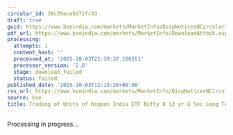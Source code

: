 ```yaml
---
circular_id: 30c35ece5d72fc43
draft: true
guid: https://www.bseindia.com/markets/MarketInfo/DispNoticesNCirculars.aspx?Noticeid={BA42D2D2-7987-42ED-94F2-81ADC00998AD}&noticeno=20251003-28&dt=10/03/2025&icount=28&totcount=73&flag=0
pdf_url: https://www.bseindia.com/markets/MarketInfo/DownloadAttach.aspx?id=20251003-28&attachedId=
processing:
  attempts: 1
  content_hash: ''
  processed_at: '2025-10-03T21:39:37.186551'
  processor_version: '2.0'
  stage: download_failed
  status: failed
published_date: '2025-10-03T11:19:26+00:00'
rss_url: https://www.bseindia.com/markets/MarketInfo/DispNoticesNCirculars.aspx?Noticeid={BA42D2D2-7987-42ED-94F2-81ADC00998AD}&noticeno=20251003-28&dt=10/03/2025&icount=28&totcount=73&flag=0
source: bse
title: Trading of Units of Nippon India ETF Nifty 8 13 yr G Sec Long Term Gilt
---
```


Processing in progress...